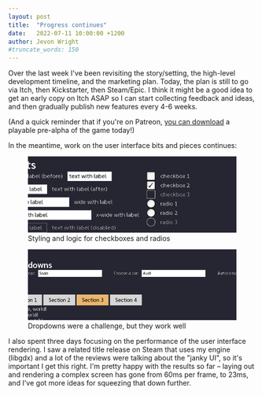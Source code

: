 ```yaml
---
layout: post
title:  "Progress continues"
date:   2022-07-11 10:00:00 +1200
author: Jevon Wright
#truncate_words: 150
---
```


Over the last week I've been revisiting the story/setting,
the high-level development timeline, and the marketing plan.
Today, the plan is still to go via Itch, then Kickstarter, then Steam/Epic.
I think it might be a good idea to get an early copy on Itch
ASAP so I can start collecting feedback and ideas, and then
gradually publish new features every 4-6 weeks.

(And a quick reminder that if you're on Patreon,
[you can download](/2022/04/30/first-playable-release) a playable pre-alpha
of the game today!)

In the meantime, work on the user interface bits and pieces continues:

<figure class="image">
  <a href="/assets/screenshots/2022-07-11-checkboxes.gif"><img src="/assets/screenshots/2022-07-11-checkboxes.gif"></a>
  <figcaption>Styling and logic for checkboxes and radios</figcaption>
</figure>

<figure class="image">
  <a href="/assets/screenshots/2022-07-11-dropdowns.gif"><img src="/assets/screenshots/2022-07-11-dropdowns.gif"></a>
  <figcaption>Dropdowns were a challenge, but they work well</figcaption>
</figure>

I also spent three days focusing on the performance of the user interface rendering.
I saw a related title release on Steam that uses my engine (libgdx) and a lot of the
reviews were talking about the "janky UI", so it's important I get this right.
I'm pretty happy with the results so far &ndash; laying out and rendering a complex screen
has gone from 60ms per frame, to 23ms, and I've got more ideas for squeezing
that down further.
